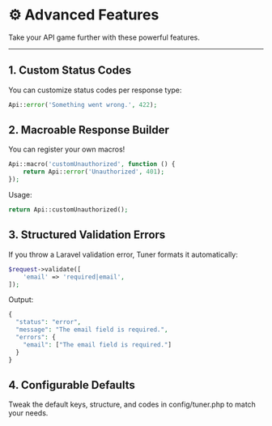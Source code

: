 # ⚙️ Advanced Features

Take your API game further with these powerful features.

---

## 1. Custom Status Codes

You can customize status codes per response type:

```php
Api::error('Something went wrong.', 422);
```

## 2. Macroable Response Builder

You can register your own macros!

```php
Api::macro('customUnauthorized', function () {
    return Api::error('Unauthorized', 401);
});
```

Usage:

```php
return Api::customUnauthorized();
```

## 3. Structured Validation Errors

If you throw a Laravel validation error, Tuner formats it automatically:

```php
$request->validate([
    'email' => 'required|email',
]);
```

Output:

```php
{
  "status": "error",
  "message": "The email field is required.",
  "errors": {
    "email": ["The email field is required."]
  }
}
```

## 4. Configurable Defaults

Tweak the default keys, structure, and codes in config/tuner.php to match your needs.
